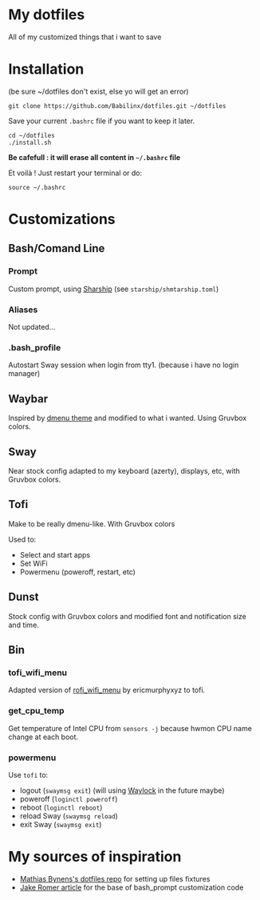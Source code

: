 # My dotfiles
All of my customized things that i want to save

# Installation

(be sure ~/dotfiles don't exist, else yo will get an error)
```
git clone https://github.com/Babilinx/dotfiles.git ~/dotfiles
``` 
Save your current `.bashrc` file if you want to keep it later.
```
cd ~/dotfiles
./install.sh
```
**Be cafefull : it will erase all content in `~/.bashrc` file**

Et voilà ! Just restart your terminal or do:
```
source ~/.bashrc
```
# Customizations
## Bash/Comand Line
### Prompt
Custom prompt, using [Sharship](https://shatship.rs) (see `starship/shmtarship.toml`)

### Aliases
Not updated...

### .bash_profile
Autostart Sway session when login from tty1. (because i have no login manager)

## Waybar
Inspired by [dmenu theme](https://github.com/philj56/tofi/blob/master/themes/dmenu) and modified to what i wanted.
Using Gruvbox colors.

## Sway
Near stock config adapted to my keyboard (azerty), displays, etc, with Gruvbox colors.

## Tofi
Make to be really dmenu-like.
With Gruvbox colors

Used to:
- Select and start apps
- Set WiFi
- Powermenu (poweroff, restart, etc)

## Dunst
Stock config with Gruvbox colors and modified font and notification size and time.

## Bin
### tofi_wifi_menu
Adapted version of [rofi_wifi_menu](https://github.com/ericmurphyxyz/rofi-wifi-menu/blob/master/rofi-wifi-menu.sh) by ericmurphyxyz to tofi.

### get_cpu_temp
Get temperature of Intel CPU from `sensors -j` because hwmon CPU name change at each boot.

### powermenu
Use `tofi` to:
- logout (`swaymsg exit`) (will using [Waylock](https://github.com/ifreund/waylock) in the future maybe)
- poweroff (`loginctl poweroff`)
- reboot (`loginctl reboot`)
- reload Sway (`swaymsg reload`)
- exit Sway (`swaymsg exit`)

# My sources of inspiration
 - [Mathias Bynens's dotfiles repo](https://github.com/mathiasbynens/dotfiles) for setting up files fixtures
 - [Jake Romer article](https://coderwall.com/p/pn8f0g/show-your-git-status-and-branch-in-color-at-the-command-prompt) for the base of bash_prompt customization code
